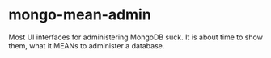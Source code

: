 mongo-mean-admin
================

Most UI interfaces for administering MongoDB suck. It is about time to show them, what it MEANs to administer a database.

